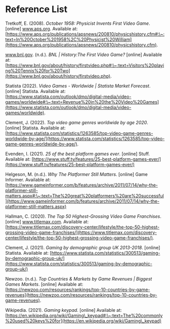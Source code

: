 # Reference List

Tretkoff, E. (2008). _October 1958: Physicist Invents First Video Game_. \[online] www.aps.org. Available at: [https://www.aps.org/publications/apsnews/200810/physicshistory.cfm#:\~:text=In%20October%201958%2C%20Physicist%20William](https://www.aps.org/publications/apsnews/200810/physicshistory.cfm).

‌www.bnl.gov. (n.d.). _BNL | History:The First Video Game?_ \[online] Available at: [https://www.bnl.gov/about/history/firstvideo.php#:\~:text=Visitors%20playing%20Tennis%20for%20Two](https://www.bnl.gov/about/history/firstvideo.php).

‌Statista (2022). _Video Games - Worldwide | Statista Market Forecast_. \[online] Statista. Available at: [https://www.statista.com/outlook/dmo/digital-media/video-games/worldwide#:\~:text=Revenue%20in%20the%20Video%20Games](https://www.statista.com/outlook/dmo/digital-media/video-games/worldwide).

‌Clement, J. (2022). _Top video game genres worldwide by age 2020_. \[online] Statista. Available at: [https://www.statista.com/statistics/1263585/top-video-game-genres-worldwide-by-age/](https://www.statista.com/statistics/1263585/top-video-game-genres-worldwide-by-age/).

‌Evenden, I. (2021). _25 of the best platform games ever_. \[online] Stuff. Available at: [https://www.stuff.tv/features/25-best-platform-games-ever/](https://www.stuff.tv/features/25-best-platform-games-ever/)

‌Helgeson, M. (n.d.). _Why The Platformer Still Matters_. \[online] Game Informer. Available at: [https://www.gameinformer.com/b/features/archive/2011/07/14/why-the-platformer-still-matters.aspx#:\~:text=The%20great%20platformers%20are%20successful](https://www.gameinformer.com/b/features/archive/2011/07/14/why-the-platformer-still-matters.aspx)

‌Hallman, C. (2020). _The Top 50 Highest-Grossing Video Game Franchises_. \[online] www.titlemax.com. Available at: [https://www.titlemax.com/discovery-center/lifestyle/the-top-50-highest-grossing-video-game-franchises/](https://www.titlemax.com/discovery-center/lifestyle/the-top-50-highest-grossing-video-game-franchises/).

‌Clement, J. (2021). _Gaming by demographic group UK 2013-2018_. \[online] Statista. Available at: [https://www.statista.com/statistics/300513/gaming-by-demographic-group-uk/](https://www.statista.com/statistics/300513/gaming-by-demographic-group-uk/)

Newzoo. (n.d.). _Top Countries & Markets by Game Revenues | Biggest Games Markets_. \[online] Available at: [https://newzoo.com/resources/rankings/top-10-countries-by-game-revenues](https://newzoo.com/resources/rankings/top-10-countries-by-game-revenues).

Wikipedia. (2021). _Gaming keypad_. \[online] Available at: [https://en.wikipedia.org/wiki/Gaming\_keypad#:\~:text=The%20commonly%20used%20keys%20for](https://en.wikipedia.org/wiki/Gaming\_keypad)

‌

‌





‌
